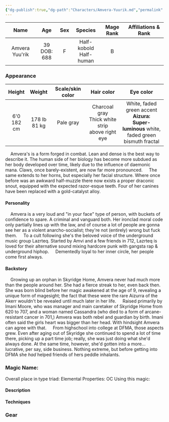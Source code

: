 ```yaml
---
{"dg-publish":true,"dg-path":"Characters/Amvera-Yuurik.md","permalink":"/characters/amvera-yuurik/","title":"Amvera Yuurik"}
---
```


|      Name      |      Age       | Sex |          Species          | Mage Rank | Affiliations & Rank |
| :------------: | :------------: | :-: | :-----------------------: | :-------: | :-----------------: |
| Amvera Yuu'rik | 39<br>DOB: 688 |  F  | Half-kobold<br>Half-human |     B     |                     |

### Appearance 
|    Height     |     Weight      | Scale/skin color |                      Hair color                       |                                              Eye color                                               |
| :-----------: | :-------------: | :--------------: | :---------------------------------------------------: | :--------------------------------------------------------------------------------------------------: |
| 6'0<br>182 cm | 178 lb<br>81 kg |    Pale gray     | Charcoal gray<br>Thick white strip<br>above right eye | White, faded green accent<br>**Aizura:**<br>**Super-luminous** white,<br>faded green bismuth fractal |

$\quad$Amvera's is a form forged in combat. Lean and dense is the best way to describe it. 
The human side of her biology has become more subdued as her body developed over time, likely due to the influence of daemonic mana. Claws, once barely-existent, are now far more pronounced. 
$\quad$The same extends to her horns, but especially her facial structure. Where once before was an awkward half-muzzle there now exists a proper draconic snout, equipped with the expected razor-esque teeth. 
Four of her canines have been replaced with a gold-catalyst alloy.

#### Personality
$\quad$Amvera is a very loud and "in your face" type of person, with buckets of confidence to spare. A criminal and vanguard both. Her ironclad moral code only partially lines up with the law, and of course a lot of people are gonna see her as a violent anarcho-socialist; they're not (entirely) wrong but fuck them. 
$\quad$To a cult following she's the beloved voice of the underground music group Lazrteq. Started by Amvi and a few friends in 712, Lazrteq is loved for their alternative sound mixing hardcore punk with gangsta rap & underground hiphop.
$\quad$Dementedly loyal to her inner circle, her people come first always.
#### Backstory
$\quad$Growing up an orphan in Skyridge Home, Amvera never had much more than the people around her. She had a fierce streak to her, even back then. She was born blind before her magic awakened at the age of 9, revealing a unique form of magesight; the fact that these were the rare Aizurra of the Akerr wouldn't be revealed until much later in her life.
$\quad$Raised primarily by Imani Moore, who was manager and main caretaker of Skyridge Home from 620 to 707, and a woman named Cassandra (who died to a form of arcane-resistant cancer in 701,) Amvera was both rebel and guardian by birth. Imani often said the girls heart was bigger than her head. With hindsight Amvera can agree with that. 
$\quad$From highschool into college at DFMA, those aspects grew. Even after aging out of Skyridge she continued to spend a lot of time there, picking up a part time job; really, she was just doing what she'd always done. At the same time, however, she'd gotten into a more... lucrative, per say, side business. Nothing extreme, but before getting into DFMA she *had* helped friends of hers peddle inhalants.
$\quad$






### Magic Name:
Overall place in type triad:
Elemental Properties:
OC Using this magic:
#### Description


#### Techniques


### Gear
